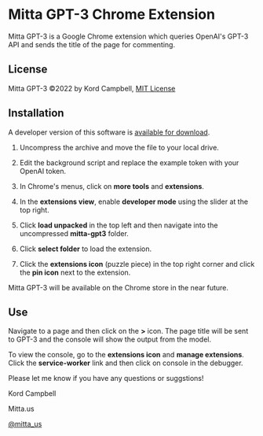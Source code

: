 # Mitta GPT-3 Chrome Extension

Mitta GPT-3 is a Google Chrome extension which queries OpenAI's GPT-3 API and sends the title of the page for commenting.

## License
Mitta GPT-3 ©2022 by Kord Campbell, [MIT License](./LICENSE)

## Installation
A developer version of this software is [available for download](https://github.com/kordless/mitta-gpt3/archive/refs/heads/main.zip). 

1. Uncompress the archive and move the file to your local drive.

1. Edit the background script and replace the example token with your OpenAI token.

1. In Chrome's menus, click on **more tools** and **extensions**. 

1. In the **extensions view**, enable **developer mode** using the slider at the top right.

1. Click **load unpacked** in the top left and then navigate into the uncompressed **mitta-gpt3** folder.

1. Click **select folder** to load the extension. 

1. Click the **extensions icon** (puzzle piece) in the top right corner and click the **pin icon** next to the extension.

Mitta GPT-3 will be available on the Chrome store in the near future.

## Use
Navigate to a page and then click on the **>** icon. The page title will be sent to GPT-3 and the console will show the output from the model.

To view the console, go to the **extensions icon** and **manage extensions**. Click the **service-worker** link and then click on console in the debugger.

Please let me know if you have any questions or suggstions!

Kord Campbell

Mitta.us

[@mitta_us](https://twitter.com/mittacorp)
